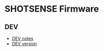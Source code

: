 # SHOTSENSE Firmware

## DEV
* [DEV notes](https://github.com/janleroux/fw-ShotSense/blob/main/dev/README.md)
* [DEV version](https://github.com/janleroux/fw-ShotSense/blob/main/dev/dev-version.txt)
